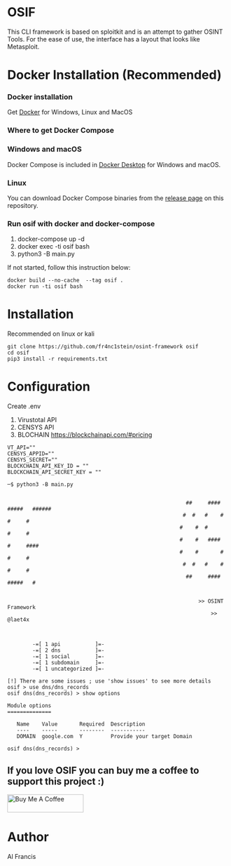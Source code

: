 # OSIF 
This CLI framework is based on sploitkit and is an attempt to gather OSINT Tools. For the ease of use, the interface has a layout that looks like Metasploit.

# Docker Installation (Recommended)

### Docker installation
Get [Docker](https://docs.docker.com/get-docker/)
for Windows, Linux and MacOS

### Where to get Docker Compose
### Windows and macOS
Docker Compose is included in
[Docker Desktop](https://www.docker.com/products/docker-desktop)
for Windows and macOS.

### Linux
You can download Docker Compose binaries from the
[release page](https://github.com/docker/compose/releases) on this repository.

### Run osif with docker and docker-compose
1. docker-compose up -d
2. docker exec -ti osif bash
3. python3 -B main.py

If not started, follow this instruction below:
```
docker build --no-cache  --tag osif .
docker run -ti osif bash
```



# Installation
Recommended on linux or kali
```
git clone https://github.com/fr4nc1stein/osint-framework osif
cd osif
pip3 install -r requirements.txt
```

# Configuration

Create .env
1. Virustotal API
2. CENSYS API
3. BLOCHAIN https://blockchainapi.com/#pricing
```
VT_API=""
CENSYS_APPID=""
CENSYS_SECRET=""
BLOCKCHAIN_API_KEY_ID = ""
BLOCKCHAIN_API_SECRET_KEY = ""
```



```
─$ python3 -B main.py 


                                                         ##     ####   #####   ######
                                                        #  #   #    #    #     #
                                                       #    #  #         #     #
                                                       #    #   ####     #     ####
                                                       #    #       #    #     #
                                                        #  #   #    #    #     #
                                                         ##     ####   #####   #

            
                                                             >> OSINT Framework                                                            
                                                                 >> @laet4x                                                                
                                                                                                                                           
 

        -=[ 1 api           ]=-
        -=[ 2 dns           ]=-
        -=[ 1 social        ]=-
        -=[ 1 subdomain     ]=-
        -=[ 1 uncategorized ]=-

[!] There are some issues ; use 'show issues' to see more details
osif > use dns/dns_records                                                                                                                 
osif dns(dns_records) > show options                                                                                                       

Module options
==============

   Name    Value       Required  Description                
   ----    -----       --------  -----------                
   DOMAIN  google.com  Y         Provide your target Domain 

osif dns(dns_records) > 
```
## If you love OSIF you can buy me a coffee to support this project :)
 <a href="https://www.buymeacoffee.com/laet4x" target="_blank"><img src="https://cdn.buymeacoffee.com/buttons/default-orange.png" alt="Buy Me A Coffee" height="41" width="174"></a>


# Author
Al Francis 
